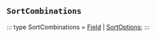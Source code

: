 ## `SortCombinations`
:::
type SortCombinations = [Field](./Field.md) | [SortOptions](./SortOptions.md);
:::
